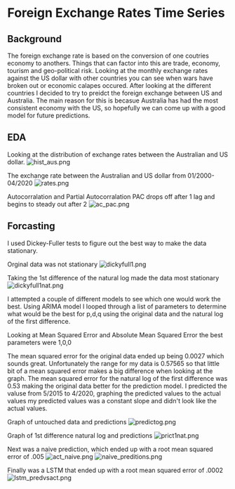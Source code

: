 # Foreign Exchange Rates Time Series

## Background

The foreign exchange rate is based on the conversion of one coutries economy to anothers. Things that can factor into this are trade, economy, tourism and geo-political risk. Looking at the monthly exchange rates against the US dollar with other countries you can see when wars have broken out or economic calapes occured. After looking at the different countries I decided to try to preidct the foreign exchange between US and Australia. The main reason for this is becasue Australia has had the most consistent economy with the US, so hopefully we can come up with a good model for future predictions. 

## EDA

Looking at the distribution of exchange rates between the Australian and US dollar. 
![hist_aus.png](graphs/hist_aus.png)

The exchange rate between the Australian and US dollar from 01/2000-04/2020
![rates.png](graphs/aus_us_exchange.png)

Autocorralation and Partial Autocorralation
PAC drops off after 1 lag and begins to steady out after 2
![ac_pac.png](graphs/ac_pac.png)

## Forcasting

I used Dickey-Fuller tests to figure out the best way to make the data stationary. 

Orginal data was not stationary
![dickyfull1.png](graphs/dickyfullog.png)

Taking the 1st difference of the natural log made the data most stationary
![dickyfull1nat.png](graphs/dickyfull1nat.png)

I attempted a couple of different models to see which one would work the best. Using ARIMA model I looped through a list of parameters to determine what would be the best for p,d,q using the original data and the natural log of the first difference. 

Looking at Mean Squared Error and Absolute Mean Squared Error the best parameters were 1,0,0

The mean squared error for the original data ended up being 0.0027 which sounds great. Unfortunately the range for my data is 0.57565 so that little bit of a mean squared error makes a big difference when looking at the graph. 
The mean squared error for the natural log of the first difference was 0.53 making the original data better for the prediction model. 
I predicted the valuse from 5/2015 to 4/2020, graphing the predicted values to the actual values my predicted values was a constant slope and didn't look like the actual values. 

Graph of untouched data and predictions
![predictog.png](graphs/predictog.png)

Graph of 1st difference natural log and predictions
![prict1nat.png](graphs/prict1nat.png)

Next was a naive prediction, which ended up with a root mean squared error of .005
![act_naive.png](graphs/act_naive.png)
![naive_preditions.png](graphs/naive_predictions.png)


Finally was a LSTM that ended up with a root mean squared error of .0002
![lstm_predvsact.png](graphs/lstm_predvsact.png)
